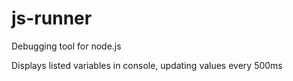 # js-runner
Debugging tool for node.js

Displays listed variables in console, updating values every 500ms
